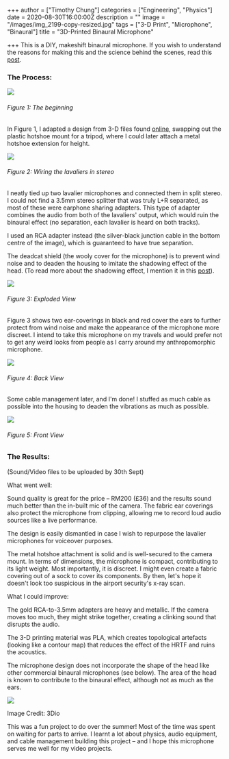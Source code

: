 +++
author = ["Timothy Chung"]
categories = ["Engineering", "Physics"]
date = 2020-08-30T16:00:00Z
description = ""
image = "/images/img_2199-copy-resized.jpg"
tags = ["3-D Print", "Microphone", "Binaural"]
title = "3D-Printed Binaural Microphone"

+++
This is a DIY, makeshift binaural microphone. If you wish to understand the reasons for making this and the science behind the scenes, read this [post](https://tchungblog.netlify.app/blog/binaural-recordings/).

### The Process:

![](/images/img_7490-copy-resized.jpg)

###### Figure 1: The beginning

In Figure 1, I adapted a design from 3-D files found [online](https://www.thingiverse.com/thing:2710402), swapping out the plastic hotshoe mount for a tripod, where I could later attach a metal hotshoe extension for height.

![](/images/img_8050-copy-resized.jpg)

###### Figure 2: Wiring the lavaliers in stereo

I neatly tied up two lavalier microphones and connected them in split stereo. I could not find a 3.5mm stereo splitter that was truly L+R separated, as most of these were earphone sharing adapters. This type of adapter combines the audio from both of the lavaliers' output, which would ruin the binaural effect (no separation, each lavalier is heard on both tracks).

I used an RCA adapter instead (the silver-black junction cable in the bottom centre of the image), which is guaranteed to have true separation.

The deadcat shield (the wooly cover for the microphone) is to prevent wind noise and to deaden the housing to imitate the shadowing effect of the head. (To read more about the shadowing effect, I mention it in this [post](https://tchungblog.netlify.app/blog/binaural-recordings/)).

![](/images/img_3089-copy-resized.jpg)

###### Figure 3: Exploded View

Figure 3 shows two ear-coverings in black and red cover the ears to further protect from wind noise and make the appearance of the microphone more discreet. I intend to take this microphone on my travels and would prefer not to get any weird looks from people as I carry around my anthropomorphic microphone.

![](/images/img_1200-copy-resized.jpg)

###### Figure 4: Back View

Some cable management later, and I'm done! I stuffed as much cable as possible into the housing to deaden the vibrations as much as possible.

![](/images/img_0807-copy-resized.jpg)

###### Figure 5: Front View

### The Results:

(Sound/Video files to be uploaded by 30th Sept)

What went well:

Sound quality is great for the price – RM200 (£36) and the results sound much better than the in-built mic of the camera. The fabric ear coverings also protect the microphone from clipping, allowing me to record loud audio sources like a live performance.

The design is easily dismantled in case I wish to repurpose the lavalier microphones for voiceover purposes.

The metal hotshoe attachment is solid and is well-secured to the camera mount. In terms of dimensions, the microphone is compact, contributing to its light weight. Most importantly, it is discreet. I might even create a fabric covering out of a sock to cover its components. By then, let's hope it doesn't look too suspicious in the airport security's x-ray scan.

What I could improve:

The gold RCA-to-3.5mm adapters are heavy and metallic. If the camera moves too much, they might strike together, creating a clinking sound that disrupts the audio.

The 3-D printing material was PLA, which creates topological artefacts (looking like a contour map) that reduces the effect of the HRTF and ruins the acoustics.

The microphone design does not incorporate the shape of the head like other commercial binaural microphones (see below). The area of the head is known to contribute to the binaural effect, although not as much as the ears.

![](/images/screenshot-2020-08-31-at-11-58-09-am-copy.jpg)

Image Credit: 3Dio

This was a fun project to do over the summer! Most of the time was spent on waiting for parts to arrive. I learnt a lot about physics, audio equipment, and cable management building this project – and I hope this microphone serves me well for my video projects.